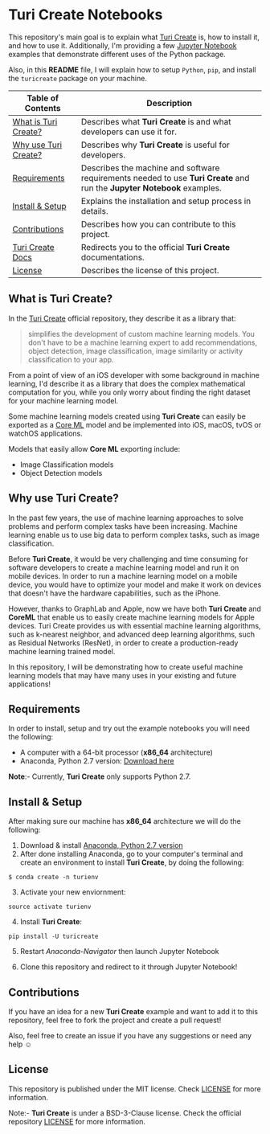 # Turi Create Notebooks
This repository's main goal is to explain what [Turi Create](https://github.com/apple/turicreate) is, how to install it, and how to use it. Additionally, I'm providing a few [Jupyter Notebook](http://jupyter.org) examples that demonstrate different uses of the Python package.

Also, in this **README** file, I will explain how to setup `Python`, `pip`, and install the `turicreate` package on your machine.


| Table of Contents  |  Description       |
| ------------------ | ------------------ |
| [What is Turi Create?](#) |  Describes what **Turi Create** is and what developers can use it for.|
| [Why use Turi Create?](#) | Describes why **Turi Create** is useful for developers. |
| [Requirements](#) | Describes the machine and software requirements needed to use **Turi Create** and run the **Jupyter Notebook** examples.|
| [Install & Setup](#) | Explains the installation and setup process in details. |
| [Contributions](#) | Describes how you can contribute to this project. |
| [Turi Create Docs](https://apple.github.io/turicreate/docs/api) | Redirects you to the official **Turi Create** documentations. |
| [License](#) | Describes the license of this project. |

## What is Turi Create?
In the [Turi Create](https://github.com/apple/turicreate) official repository, they describe it as a library that:
>simplifies the development of custom machine learning models. You don't have to be a machine learning expert to add recommendations, object detection, image classification, image similarity or activity classification to your app.

From a point of view of an iOS developer with some background in machine learning, I'd describe it as a library that does the complex mathematical computation for you, while you only worry about finding the right dataset for your machine learning model.

Some machine learning models created using **Turi Create** can easily be exported as a [Core ML](https://developer.apple.com/documentation/coreml) model and be implemented into iOS, macOS, tvOS or watchOS applications.

Models that easily allow **Core ML** exporting include:
- Image Classification models
- Object Detection models

## Why use Turi Create?
In the past few years, the use of machine learning approaches to solve problems and perform complex tasks have been increasing. Machine learning enable us to use big data to perform complex tasks, such as image classification.

Before **Turi Create**, it would be very challenging and time consuming for software developers to create a machine learning model and run it on mobile devices. In order to run a machine learning model on a mobile device, you would have to optimize your model and make it work on devices that doesn't have the hardware capabilities, such as the iPhone.

However, thanks to GraphLab and Apple, now we have both **Turi Create** and **CoreML** that enable us to easily create machine learning models for Apple devices. Turi Create provides us with essential machine learning algorithms, such as k-nearest neighbor, and advanced deep learning algorithms, such as Residual Networks (ResNet), in order to create a production-ready machine learning trained model.

In this repository, I will be demonstrating how to create useful machine learning models that may have many uses in your existing and future applications!

## Requirements
In order to install, setup and try out the example notebooks you will need the following:
- A computer with a 64-bit processor (**x86_64** architecture)
- Anaconda, Python 2.7 version: [Download here](https://www.anaconda.com/download/)

**Note**:- Currently, **Turi Create** only supports Python 2.7.
## Install & Setup
After making sure our machine has **x86_64** architecture we will do the following:

1. Download & install [Anaconda, Python 2.7 version](https://www.anaconda.com/download/)
2. After done installing Anaconda, go to your computer's terminal and create an environment to install **Turi Create**, by doing the following:
```
$ conda create -n turienv
```
3. Activate your new enviornment:
```
source activate turienv
```
4. Install **Turi Create**:
```
pip install -U turicreate
```
5. Restart _Anaconda-Navigator_ then launch Jupyter Notebook

6. Clone this repository and redirect to it through Jupyter Notebook!

## Contributions
If you have an idea for a new **Turi Create** example and want to add it to this repository, feel free to fork the project and create a pull request!

Also, feel free to create an issue if you have any suggestions or need any help ☺️

## License
This repository is published under the MIT license. Check [LICENSE](LICENSE) for more information.

Note:- **Turi Create** is under a BSD-3-Clause license. Check the official repository [LICENSE](https://github.com/apple/turicreate/blob/master/LICENSE.md) for more information.
